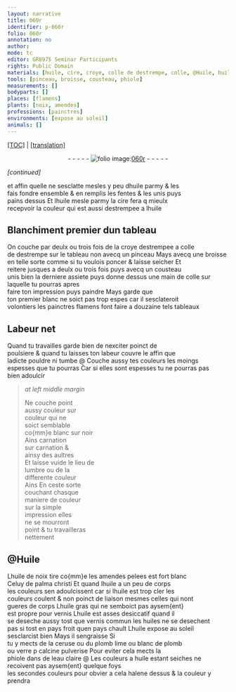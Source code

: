 ```yaml
---
layout: narrative
title: 060r
identifier: p-060r
folio: 060r
annotation: no
author:
mode: tc
editor: GR8975 Seminar Participants
rights: Public Domain
materials: [huile, cire, croye, colle de destrempe, colle, @Huile, huile de noix, amendes pelees, palma christi, huile gras, vernis, vernis commun, huiles, ceruse, plomb lime, blanc de plomb, verre p calcine pulverise, eau claire]
tools: [pinceau, broisse, cousteau, phiole]
measurements: []
bodyparts: []
places: [flamens]
plants: [noix, amendes]
professions: [painctres]
environments: [expose au soleil]
animals: []
---
```


<p><a href="{{ site.baseurl }}/diplomatic/">[TOC]</a> | <a href="{{ site.baseurl }}/texts/p-060r_tl/" target="_blank">[translation]</a></p><div class="folio" align="center">- - - - - <a href="http://gallica.bnf.fr/ark:/12148/btv1b10500001g/f125.item" target="_blank"><img src="https://cu-mkp.github.io/2017-workshop-edition/assets/photo-icon.png" alt="folio image: " style="display:inline-block; margin-bottom:-3px;"/>060r</a> - - - - - </div>  
 
*[continued]*
  
et affin quelle ne sesclatte mesles y peu d<span class="m">huile</span> parmy & les<br/> fais fondre ensemble & en remplis les fentes & les unis puys<br/> pains dessus Et l<span class="m">huile</span> mesle parmy la <span class="m">cire</span> fera <span class="del">q</span> mieulx<br/> recepvoir la couleur qui est aussi destrempee a l<span class="m">huile</span>
 
 
  

## Blanchiment premier dun tableau

 
On couche par deulx ou trois fois de la <span class="m">croye</span> destrempee a <span class="m">colle<br/> <span class="add">de destrempe</span></span> sur le tableau non avecq un <span class="tl">pinceau</span> Mays avecq une <span class="tl">broisse</span><br/> en telle sorte comme si tu voulois poncer & laisse seicher Et<br/> reitere jusques a deulx ou trois fois puys avecq un <span class="tl">cousteau</span><br/> unis bien la derniere assiete <span class="add">puys donne dessus une main de <span class="m">colle</span></span> sur laquelle tu pourras apres<br/> faire ton impression puys paindre Mays garde que<br/> ton premier blanc ne soict pas trop espes car il sesclateroit<br/> volontiers les <span class="pro">painctres</span> <span class="pl">flamens</span> font faire a douzaine tels tableaux
 
 
  

## Labeur net

 
Quand tu travailles garde bien de nexciter poinct de<br/> poulsiere & quand tu laisses ton labeur couvre le affin que<br/> ladicte pouldre ni tumbe @ Couche aussy tes couleurs les moings<br/> espesses que tu pourras Car si elles sont espesses tu ne pourras pas<br/> bien adoulcir
 
> *at left middle margin*
> 
> 
>   Ne couche point<br/> aussy couleur sur<br/> couleur qui ne<br/> soict semblable<br/> co{mm}e blanc sur noir<br/> Ains carnation<br/> sur carnation &<br/> ainsy des aultres<br/> Et laisse vuide le lieu de<br/> lumbre ou de la<br/> differente couleur<br/> <span class="del">Ains</span> En ceste sorte<br/> couchant chasque<br/> maniere de couleur<br/> sur la simple<br/> impression elles<br/> ne se mourront<br/> point & tu travailleras<br/> nettement
 
 
  

## <span class="m">@Huile</span>

 
L<span class="m">huile de <span class="pa">noix</span></span> tire co{mm}e les <span class="m"><span class="pa">amendes</span> pelees</span> est fort blanc<br/> Celuy de <span class="m">palma christi</span> Et quand l<span class="m">huile</span> a un peu de corps<br/> les couleurs sen adoulcissent car si l<span class="m">huile</span> est trop cler les<br/> couleurs coulent & non poinct de liaison mesmes celles qui nont<br/> gueres de corps L<span class="m">huile gras</span> qui ne semboict pas aysem{ent}<br/> est propre pour <span class="m">vernis</span> L<span class="m">huile</span> est asses desiccatif quand il<br/> se deseche aussy tost que <span class="m">vernis commun</span> les <span class="m">huiles</span> ne se desechent<br/> pas si tost en pays froit quen pays chault L<span class="m">huile</span> <span class="env">expose au soleil</span> <br/> sesclarcist bien Mays il sengraisse Si<br/> tu y mects de la <span class="m">ceruse</span> ou du <span class="m">plomb lime</span> ou <span class="m">blanc de plomb</span><br/> ou <span class="m">verre <span class="del">p</span> calcine pulverise</span> Pour eviter cela mects la<br/> <span class="tl">phiole</span> dans de l<span class="m">eau claire</span>
 @
Les couleurs a <span class="m">huile</span> estant seiches ne recoivent pas aysem{ent} quelque foys<br/> les secondes couleurs pour obvier a cela halene dessus & la couleur y<br/> prendra
 

